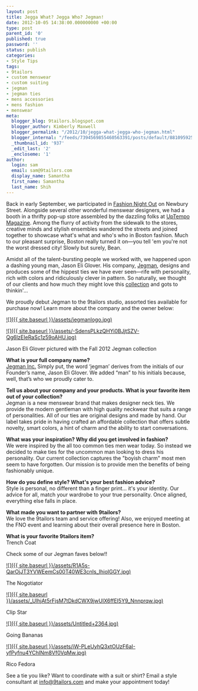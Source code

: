 ```yaml
---
layout: post
title: Jegga What? Jegga Who? Jegman!
date: 2012-10-05 14:38:00.000000000 +00:00
type: post
parent_id: '0'
published: true
password: ''
status: publish
categories:
- Style Tips
tags:
- 9tailors
- custom menswear
- custom suiting
- jegman
- jegman ties
- mens accessories
- mens fashion
- menswear
meta:
  blogger_blog: 9tailors.blogspot.com
  blogger_author: Kimberly Maxwell
  blogger_permalink: "/2012/10/jegga-what-jegga-who-jegman.html"
  blogger_internal: "/feeds/7394569855460563391/posts/default/8810959257397860526"
  _thumbnail_id: '937'
  _edit_last: '2'
  _encloseme: '1'
author:
  login: sam
  email: sam@9tailors.com
  display_name: Samantha
  first_name: Samantha
  last_name: Shih
---
```

Back in early September, we participated in [Fashion Night Out](http://fnoboston.com/) on Newbury Street. Alongside several other wonderful menswear designers, we had a booth in a thrifty pop-up store assembled by the dazzling folks at [UpTempo Magazine](http://uptempomagazine.com/). Among the flurry of activity from the sidewalk to the stores, creative minds and stylish ensembles wandered the streets and joined together to showcase what's what and who's who in Boston fashion. Much to our pleasant surprise, Boston really turned it on—you tell 'em you're not the worst dressed city! Slowly but surely, Bean.  
  
Amidst all of the talent-bursting people we worked with, we happened upon a dashing young man, Jason Eli Glover. His company, [Jegman](http://www.jegman.com/), designs and produces some of the hippest ties we have ever seen—rife with personality, rich with colors and ridiculously clever in pattern. So naturally, we thought of our clients and how much they might love this [collection](http://www.jegman.com/collections/fall-2012-tie-collection) and gots to thinkin'...   
  
We proudly debut Jegman to the 9tailors studio, assorted ties available for purchase now! Learn more about the company and the owner below:  
  

[![]({{ site.baseurl }}/assets/jegmanlogo.jpg)](http://2.bp.blogspot.com/-LM7IyaqOgpg/UG33CbEJG-I/AAAAAAAABGE/7qPC6Tx2wdc/s1600/jegmanlogo.jpg)

  
  

[![]({{ site.baseurl }}/assets/-SdensPLkzQHYi0BJjtSZV-Qg6lzEIeRaSc1z59oAHU.jpg)](http://2.bp.blogspot.com/-KKP_StI9-5Q/UG3xtcLmQrI/AAAAAAAABEs/JSGhropmISc/s1600/-SdensPLkzQHYi0BJjtSZV-Qg6lzEIeRaSc1z59oAHU.jpg)

Jason Eli Glover pictured with the Fall 2012 Jegman collection

**What is your full company name?**  
[Jegman Inc.](http://www.jegman.com/) Simply put, the word ‘jegman’ derives from the initials of our Founder’s name, Jason Eli Glover. We added “man” to his initials because, well, that’s who we proudly cater to.   
  
**Tell us about your company and your products. What is your favorite item out of your collection?**  
Jegman is a new menswear brand that makes designer neck ties. We provide the modern gentleman with high quality neckwear that suits a range of personalities. All of our ties are original designs and made by hand. Our label takes pride in having crafted an affordable collection that offers subtle novelty, smart colors, a hint of charm and the ability to start conversations.  
  
**What was your inspiration? Why did you get involved in fashion?**  
We were inspired by the all too common ties men wear today. So instead we decided to make ties for the uncommon man looking to dress his personality. Our current collection captures the "boyish charm" most men seem to have forgotten. Our mission is to provide men the benefits of being fashionably unique.  
  
**How do you define style? What's your best fashion advice?**  
Style is personal, no different than a finger print... it's your identity. Our advice for all, match your wardrobe to your true personality. Once aligned, everything else falls in place.  
  
**What made you want to partner with 9tailors?**  
We love the 9tailors team and service offering! Also, we enjoyed meeting at the FNO event and learning about their overall presence here in Boston.  
  
**What is your favorite 9tailors item?**  
Trench Coat  
  
Check some of our Jegman faves below!! 

[![]({{ site.baseurl }}/assets/R1A5s-QarOjJT3YVWEemCs00T40WE3cnIs_IhioIGGY.jpg)](http://4.bp.blogspot.com/-iRVTmRi_ogA/UG3xuevTp5I/AAAAAAAABE0/PSIz7qJA9pA/s1600/R1A5s-QarOjJT3YVWEemCs00T40WE3cnIs_IhioIGGY.jpg)

The Nogotiator

[![]({{ site.baseurl }}/assets/_UlhjAt5rFjsM7tDkdCWX9jwUlX6ffEI5Y9_Nnnprqw.jpg)](http://2.bp.blogspot.com/-ymxDXySXcA4/UG3x1lbXXXI/AAAAAAAABFM/wXK8k0uq7UM/s1600/_UlhjAt5rFjsM7tDkdCWX9jwUlX6ffEI5Y9_Nnnprqw.jpg)

Clip Star

[![]({{ site.baseurl }}/assets/Untitled+2364.jpg)](http://1.bp.blogspot.com/-vWB9MA70Peg/UG3x0MPI0cI/AAAAAAAABE8/CnuG4rBYRU4/s1600/Untitled+2364.jpg)

Going Bananas

[![]({{ site.baseurl }}/assets/iW-PLeUyhQ3xtOUzF6aI-yfPyfnu4YChINm8Vf0VqMw.jpg)](http://1.bp.blogspot.com/-iA1THzFzOgc/UG3x0wkS40I/AAAAAAAABFE/HDSNPFU9Dug/s1600/iW-PLeUyhQ3xtOUzF6aI-yfPyfnu4YChINm8Vf0VqMw.jpg)

Rico Fedora

See a tie you like? Want to coordinate with a suit or shirt? Email a style consultant at [info@9tailors.com](mailto:info@9tailors.com) and make your appointment today!